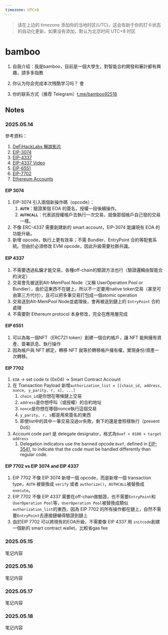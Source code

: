 ```yaml
---
timezone: UTC+8
---
```


> 请在上边的 timezone 添加你的当地时区(UTC)，这会有助于你的打卡状态的自动化更新，如果没有添加，默认为北京时间 UTC+8 时区


# bamboo

1. 自我介绍：我是bamboo，目前是一個大學生，對智能合約開發和審計都有興趣，請多多指教

2. 你认为你会完成本次残酷学习吗？ 會
3. 你的联系方式（推荐 Telegram）[t.me/bamboo92518](http://t.me/bamboo92518)

## Notes

<!-- Content_START -->

### 2025.05.14

參考資料：

1. [DeFiHackLabs 解說影片](https://www.youtube.com/watch?v=uZTeYfYM6fM)
2. [EIP-3074](https://eips.ethereum.org/EIPS/eip-3074)
3. [EIP-4337](https://eips.ethereum.org/EIPS/eip-4337)
4. [EIP-4337 Video](https://www.youtube.com/watch?v=PZ8svp68NXM&ab_channel=PatrickCollins)
5. [EIP-6551](https://eips.ethereum.org/EIPS/eip-6551)
6. [EIP-7702](https://eips.ethereum.org/EIPS/eip-7702)
7. [Ethereum Accounts](https://decrypt101.gitbook.io/decrypt101/blockchain-platforms/ethereum/ethereum-accounts)

#### EIP 3074

1. EIP-3074 引入兩個新操作碼（opcode）：
   1. **`AUTH`**：驗證某個 EOA 的簽名，授權一段後續操作。
   2. **`AUTHCALL`**：代表該授權帳戶去執行一次交易，就像那個帳戶自己發的交易一樣。
2. 不像 ERC-4337 需要創建新的 smart account，EIP-3074 能讓現有 EOA 的功能升級。
3. 新增 opcode，執行上更有效率；不需 Bundler、EntryPoint 合約等配套系統。但由於必須修改 EVM opcode，因此升級需要社群共識。

#### EIP 4337

1. 不需要透過私鑰才能交易，各種off-chain的驗證方法也行（驗證邏輯由智能合約決定）
2. 交易會先被送到Alt-MemPool Node（又稱 UserOperation Pool or Bundler），由於這東西不在鏈上，所以不一定要用native token交易（甚至可由第三方代付），且可以把多筆交易打包成一個atomic operation
3. 交易送到Alt-MemPool Node並處理後，會再被送到鏈上的 `EntryPoint` 合約處理
4. 不需要對 Ethereum protocol 本身修改，完全在應用層完成

#### EIP 6551

1. 可以為每一個NFT（ERC721 token）創建一個合約帳戶，讓 NFT 能夠擁有資產、簽署訊息、執行操作
2. 因為帳戶與 NFT 綁定，轉移 NFT 就等於轉移帳戶擁有權，實現身份/資產一次轉移。

#### EIP 7702

1. `EOA` -> set code tx (0x04) -> Smart Contract Account
2. 在 Transaction Payload 新增`authorization_list = [[chain_id, address, nonce, y_parity, r, s], ...]`
   1. `chain_id`是你想在哪條鏈上交易
   2. `address`是你想呼叫（或授權）的合約地址
   3. `nonce`是你想在哪個nonce執行這個交易
   4. `y_parity, r, s`都是用來簽名的東西
   5. 即使list中的其中一筆交易沒過or失敗，剩下的還是會照樣執行（prevent DoS）
3. Account code part 是 delegate designator，格式為`0xef + 0100 + target address`
   1. Delegation indicators use the banned opcode `0xef`, defined in [EIP-3541](https://eips.ethereum.org/EIPS/eip-3541), to indicate that the code must be handled differently than regular code.

#### EIP 7702 vs EIP 3074 and EIP 4337

1. EIP 7702 不像 EIP 3074 新增一個 opcode，而是新增一個 transaction type，`AUTH` 被替換成 `verify` 或者 `authorize()`，`AUTHCALL`被替換成`execute`。
2. EIP 7702 不像 EIP 4337 需要在off-chain做驗證，也不需要`EntryPoint`和`UserOperation Pool`等，`UserOperation Pool`被替換成類似`authorization_list`的東西，因為 EIP 7702 的所有操作都在鏈上，自然不需要`EntryPoint`去連接鏈嚇得驗證到鏈上
3. 由於EIP 7702 可以將現有的EOA升級，不需要像 EIP 4337 用 `initcode`創建一個新的 smart contract wallet，比較省gas fee

### 2025.05.15

笔记内容

### 2025.05.16

笔记内容

### 2025.05.17

笔记内容

### 2025.05.18

笔记内容

<!-- Content_END -->